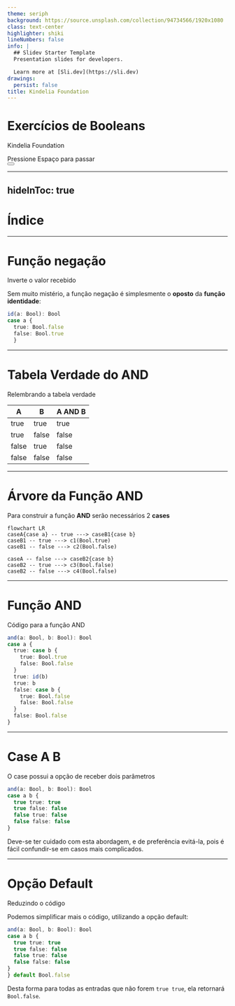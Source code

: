 ```yaml
---
theme: seriph
background: https://source.unsplash.com/collection/94734566/1920x1080
class: text-center
highlighter: shiki
lineNumbers: false
info: |
  ## Slidev Starter Template
  Presentation slides for developers.

  Learn more at [Sli.dev](https://sli.dev)
drawings:
  persist: false
title: Kindelia Foundation 
---
```


# Exercícios de Booleans

Kindelia Foundation 

<div class="pt-12">
  <span @click="$slidev.nav.next" class="px-2 py-1 rounded cursor-pointer" hover="bg-white bg-opacity-10">
    Pressione Espaço para passar
     <carbon:arrow-right class="inline"/>
  </span>
</div>

<div class="abs-br m-6 flex gap-2">
  <button @click="$slidev.nav.openInEditor()" title="Open in Editor" class="text-xl icon-btn opacity-50 !border-none !hover:text-white">
    <carbon:edit />
  </button>
  <a href="https://github.com/Kindelia/slides" target="_blank" alt="GitHub"
    class="text-xl icon-btn opacity-50 !border-none !hover:text-white">
    <carbon-logo-github />
  </a>
</div>


---
hideInToc: true
---

# Índice 

<Toc columns="1" />

---

# Função negação
Inverte o valor recebido

Sem muito mistério, a função negação é simplesmente o **oposto** da **função identidade**:

```ts {all}
id(a: Bool): Bool
case a {
  true: Bool.false
  false: Bool.true
  }
```

---

# Tabela Verdade do AND
Relembrando a tabela verdade 

| A   | B   | A AND B |
| --- | --- | --- |
| true | true | true |
| true | false | false |
| false | true | false |
| false | false | false |

---

# Árvore da Função AND
Para construir a função **AND** serão necessários 2 **cases**

```mermaid {theme: 'dark', loglevel: 1, flowchart:{ useMaxWidth: true }}
flowchart LR
caseA{case a} -- true ---> caseB1{case b}
caseB1 -- true ---> c1(Bool.true)
caseB1 -- false ---> c2(Bool.false)

caseA -- false ---> caseB2{case b}
caseB2 -- true ---> c3(Bool.false)
caseB2 -- false ---> c4(Bool.false)

```

---

# Função AND
Código para a função AND

```ts {1-6,9-12,14|1-6,13-14|1-2,7,13-14|1-2,8,13-14}
and(a: Bool, b: Bool): Bool
case a {
  true: case b {
    true: Bool.true
    false: Bool.false
  }
  true: id(b)
  true: b
  false: case b {
    true: Bool.false
    false: Bool.false
  }
  false: Bool.false
}
```

---


# Case A B
O case possui a opção de receber dois parâmetros

```ts {all}
and(a: Bool, b: Bool): Bool
case a b {
  true true: true
  true false: false
  false true: false
  false false: false
}
```

Deve-se ter cuidado com esta abordagem, e de preferência evitá-la, pois é fácil confundir-se em casos mais complicados.

---

# Opção Default
Reduzindo o código

Podemos simplificar mais o código, utilizando a opção default:

```ts {1-7|1-3,8}
and(a: Bool, b: Bool): Bool
case a b {
  true true: true
  true false: false
  false true: false
  false false: false
}
} default Bool.false
```

Desta forma para todas as entradas que não forem `true true`, ela retornará `Bool.false`.


